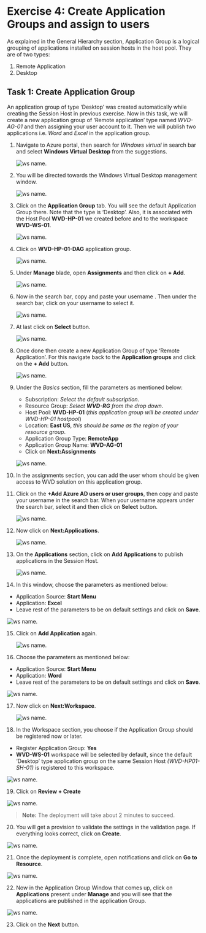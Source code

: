 # **Exercise 4: Create Application Groups and assign to users** 

As explained in the General Hierarchy section, Application Group is a logical grouping of applications installed on session hosts in the host pool. They are of two types: 

1. Remote Application 
2. Desktop 

## **Task 1: Create Application Group**

An application group of type ‘Desktop’ was created automatically while creating the Session Host in previous exercise. Now in this task, we will create a new application group of ‘Remote application’ type named *WVD-AG-01* and then assigning your user account to it. Then we will publish two applications i.e. *Word* and *Excel* in the application group.

1. Navigate to Azure portal, then search for *Windows virtual* in search bar and select **Windows Virtual Desktop** from the suggestions.

   ![ws name.](media/a109.png)


2. You will be directed towards the Windows Virtual Desktop management window.  

   ![ws name.](media/64.png)


3. Click on the **Application Group** tab. You will see the default Application Group there. Note that the type is ‘Desktop’. Also, it is associated with the Host Pool **WVD-HP-01** we created before and to the workspace **WVD-WS-01**. 

   ![ws name.](media/23.png)
   
   
4. Click on **WVD-HP-01-DAG** application group.

   ![ws name.](media/91.png)
      
5. Under **Manage** blade, open **Assignments** and then click on **+ Add**. 

   ![ws name.](media/w4.png)   
 
6. Now in the search bar, copy and paste your username **<inject key="AzureAdUserEmail" />**. Then under the search bar, click on your username to select it.

   ![ws name.](media/w7.png)
   
7. At last click on **Select** button. 
 
   ![ws name.](media/w6.png) 
 
8. Once done then create a new Application Group of type ‘Remote Application’. For this navigate back to the **Application groups** and click on the **+ Add** button. 

   ![ws name.](media/a18.png)

9. Under the *Basics* section, fill the parameters as mentioned below: 

      - Subscription: *Select the default subscription*.
      - Resource Group: *Select **WVD-RG** from the drop down*.
      - Host Pool: **WVD-HP-01** (*this application group will be created under WVD-HP-01 hostpool*)
      - Location: **East US**, *this should be same as the region of your resource group*.
      - Application Group Type: **RemoteApp** 
      - Application Group Name: **WVD-AG-01**
      - Click on **Next:Assignments**

   ![ws name.](media/72.png)

10. In the assignments section, you can add the user whom should be given access to WVD solution on this application group. 

11. Click on the **+Add Azure AD users or user groups**, then copy and paste your username **<inject key="AzureAdUserEmail" />** in the search bar. When your username appears under the search bar, select it and then click on **Select** button.

    ![ws name.](media/88.png)

12. Now click on **Next:Applications**. 

    ![ws name.](media/110.png)


13. On the **Applications** section, click on **Add Applications** to publish applications in the Session Host. 

    ![ws name.](media/76.png)


14. In this window, choose the parameters as mentioned below: 

   - Application Source: **Start Menu**    
   - Application: **Excel**
   - Leave rest of the parameters to be on default settings and click on **Save**.
   
   ![ws name.](media/a34.png)
 
15. Click on **Add Application** again. 

    ![ws name.](media/31.png)

16. Choose the parameters as mentioned below: 

   - Application Source: **Start Menu**    
   - Application: **Word**   
   - Leave rest of the parameters to be on default settings and click on **Save**.

   ![ws name.](media/77.png)

17. Now click on **Next:Workspace**. 

    ![ws name.](media/78.png)

18. In the Workspace section, you choose if the Application Group should be registered now or later.  

   - Register Application Group: **Yes**
   - **WVD-WS-01** workspace will be selected by default, since the default ‘Desktop’ type application group on the same Session Host *(WVD-HP01-SH-01)* is registered to this workspace.

   ![ws name.](media/79.png)

19. Click on **Review + Create**

   ![ws name.](media/35.png)

> **Note:** The deployment will take about 2 minutes to succeed.

20. You will get a provision to validate the settings in the validation page. If everything looks correct, click on **Create**. 

   ![ws name.](media/80.png)


21. Once the deployment is complete, open notifications and click on **Go to Resource**. 

   ![ws name.](media/81.png)


22. Now in the Application Group Window that comes up, click on **Applications** present under **Manage** and you will see that the applications are published in the application Group. 

   ![ws name.](media/82.png)

23. Click on the **Next** button.
